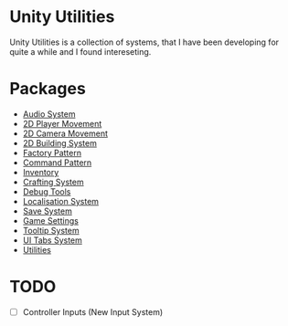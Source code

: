 # Unity Utilities
Unity Utilities is a collection of systems, that I have been developing for quite a while and I found intereseting.

# Packages
- [Audio System](https://github.com/goralczm/Unity-Utilities/tree/main/Assets/_Scripts/Audio%20System)
- [2D Player Movement](https://github.com/goralczm/Unity-Utilities/tree/main/Assets/_Scripts/PlayerMovement)
- [2D Camera Movement](https://github.com/goralczm/Unity-Utilities/tree/main/Assets/_Scripts/Camera%20Movement)
- [2D Building System](https://github.com/goralczm/Unity-Utilities/tree/main/Assets/_Scripts/Building%20System)
- [Factory Pattern](https://github.com/goralczm/Unity-Utilities/tree/main/Assets/_Scripts/Factory%20Pattern)
- [Command Pattern](https://github.com/goralczm/Unity-Utilities/tree/main/Assets/_Scripts/Command%20Pattern)
- [Inventory](https://github.com/goralczm/Unity-Utilities/tree/main/Assets/_Scripts/Inventory)
- [Crafting System](https://github.com/goralczm/Unity-Utilities/tree/main/Assets/_Scripts/Crafting%20System)
- [Debug Tools](https://github.com/goralczm/Unity-Utilities/tree/main/Assets/_Scripts/Debug)
- [Localisation System](https://github.com/goralczm/Unity-Utilities/tree/main/Assets/_Scripts/Localisation%20System)
- [Save System](https://github.com/goralczm/Unity-Utilities/tree/main/Assets/_Scripts/Save%20System)
- [Game Settings](https://github.com/goralczm/Unity-Utilities/tree/main/Assets/_Scripts/Settings)
- [Tooltip System](https://github.com/goralczm/Unity-Utilities/tree/main/Assets/_Scripts/Tooltip%20System)
- [UI Tabs System](https://github.com/goralczm/Unity-Utilities/tree/main/Assets/_Scripts/UI%20Tab%20System)
- [Utilities](https://github.com/goralczm/Unity-Utilities/tree/main/Assets/_Scripts/Utilities)

# TODO
- [ ] Controller Inputs (New Input System)